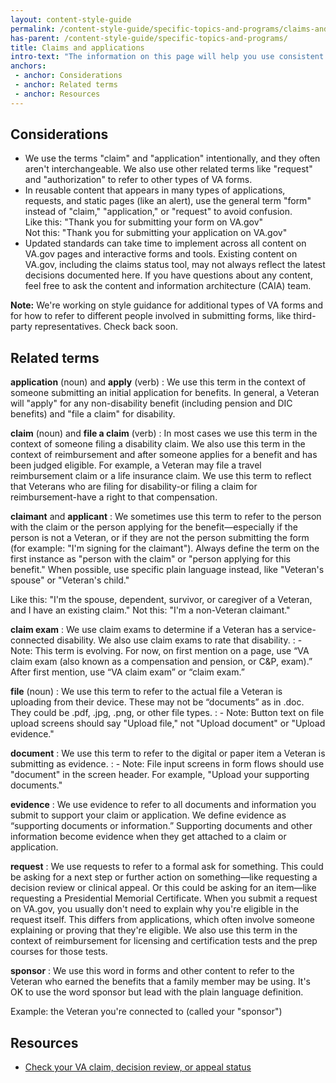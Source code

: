 ```yaml
---
layout: content-style-guide
permalink: /content-style-guide/specific-topics-and-programs/claims-and-applications
has-parent: /content-style-guide/specific-topics-and-programs/
title: Claims and applications
intro-text: "The information on this page will help you use consistent language about claims and applications across communication channels."
anchors:
 - anchor: Considerations
 - anchor: Related terms
 - anchor: Resources
---
```


## Considerations

- We use the terms "claim" and "application" intentionally, and they often aren't interchangeable. We also use other related terms like "request" and "authorization" to refer to other types of VA forms.
- In reusable content that appears in many types of applications, requests, and static pages (like an alert), use the general term "form" instead of "claim," "application," or "request" to avoid confusion.  
Like this: "Thank you for submitting your form on VA.gov"  
Not this: "Thank you for submitting your application on VA.gov"
- Updated standards can take time to implement across all content on VA.gov pages and interactive forms and tools. Existing content on VA.gov, including the claims status tool, may not always reflect the latest decisions documented here. If you have questions about any content, feel free to ask the content and information architecture (CAIA) team.

**Note:** We're working on style guidance for additional types of VA forms and for how to refer to different people involved in submitting forms, like third-party representatives. Check back soon.

## Related terms

**application** (noun) and **apply** (verb)
: We use this term in the context of someone submitting an initial application for benefits. In general, a Veteran will "apply" for any non-disability benefit (including pension and DIC benefits) and "file a claim" for disability.

**claim** (noun) and **file a claim** (verb)
: In most cases we use this term in the context of someone filing a disability claim. We also use this term in the context of reimbursement and after someone applies for a benefit and has been judged eligible. For example, a Veteran may file a travel reimbursement claim or a life insurance claim. We use this term to reflect that Veterans who are filing for disability-or filing a claim for reimbursement-have a right to that compensation.

**claimant** and **applicant**
: We sometimes use this term to refer to the person with the claim or the person applying for the benefit—especially if the person is not a Veteran, or if they are not the person submitting the form (for example: "I'm signing for the claimant"). Always define the term on the first instance as "person with the claim" or "person applying for this benefit." When possible, use specific plain language instead, like "Veteran's spouse" or "Veteran's child." 

Like this: "I'm the spouse, dependent, survivor, or caregiver of a Veteran, and I have an existing claim."
Not this: "I'm a non-Veteran claimant."

**claim exam**
: We use claim exams to determine if a Veteran has a service-connected disability. We also use claim exams to rate that disability.
: - Note: This term is evolving. For now, on first mention on a page, use “VA claim exam (also known as a compensation and pension, or C&P, exam).” After first mention, use “VA claim exam” or “claim exam.”

**file** (noun)
: We use this term to refer to the actual file a Veteran is uploading from their device. These may not be “documents” as in .doc. They could be .pdf, .jpg, .png, or other file types.
: - Note: Button text on file upload screens should say "Upload file," not "Upload document" or "Upload evidence."

**document**
: We use this term to refer to the digital or paper item a Veteran is submitting as evidence.
: - Note: File input screens in form flows should use "document" in the screen header. For example, "Upload your supporting documents."

**evidence**
: We use evidence to refer to all documents and information you submit to support your claim or application. We define evidence as “supporting documents or information.” Supporting documents and other information become evidence when they get attached to a claim or application.

**request**
: We use requests to refer to a formal ask for something. This could be asking for a next step or further action on something—like requesting a decision review or clinical appeal. Or this could be asking for an item—like requesting a Presidential Memorial Certificate. When you submit a request on VA.gov, you usually don't need to explain why you're eligible in the request itself. This differs from applications, which often involve someone explaining or proving that they're eligible. We also use this term in the context of reimbursement for licensing and certification tests and the prep courses for those tests.

**sponsor** 
: We use this word in forms and other content to refer to the Veteran who earned the benefits that a family member may be using. It's OK to use the word sponsor but lead with the plain language definition. 

Example: the Veteran you're connected to (called your "sponsor")

## Resources

- [Check your VA claim, decision review, or appeal status](https://www.va.gov/claim-or-appeal-status/)

